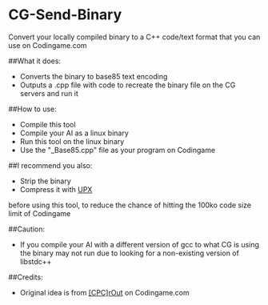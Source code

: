 # CG-Send-Binary
Convert your locally compiled binary to a C++ code/text format that you can use on Codingame.com

##What it does:
* Converts the binary to base85 text encoding
* Outputs a .cpp file with code to recreate the binary file on the CG servers and run it

##How to use:
* Compile this tool 
* Compile your AI as a linux binary
* Run this tool on the linux binary
* Use the "_Base85.cpp" file as your program on Codingame

##I recommend you also:
* Strip the binary
* Compress it with [UPX](https://upx.github.io/)

before using this tool, to reduce the chance of hitting the 100ko code size limit of Codingame

##Caution:
* If you compile your AI with a different version of gcc to what CG is using the binary may not run due to looking for a non-existing version of libstdc++

##Credits:
* Original idea is from [[CPC]rOut](https://www.codingame.com/forum/t/neural-network-ressources/1667/17) on Codingame.com
